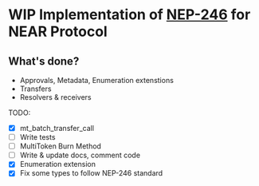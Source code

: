 # WIP Implementation of [NEP-246](https://github.com/near/NEPs/issues/246) for NEAR Protocol

## What's done?

* Approvals, Metadata, Enumeration extenstions
* Transfers
* Resolvers & receivers

TODO:

* [X] mt_batch_transfer_call
* [ ] Write tests
* [ ] MultiToken Burn Method
* [ ] Write & update docs, comment code
* [X] Enumeration extension
* [X] Fix some types to follow NEP-246 standard
